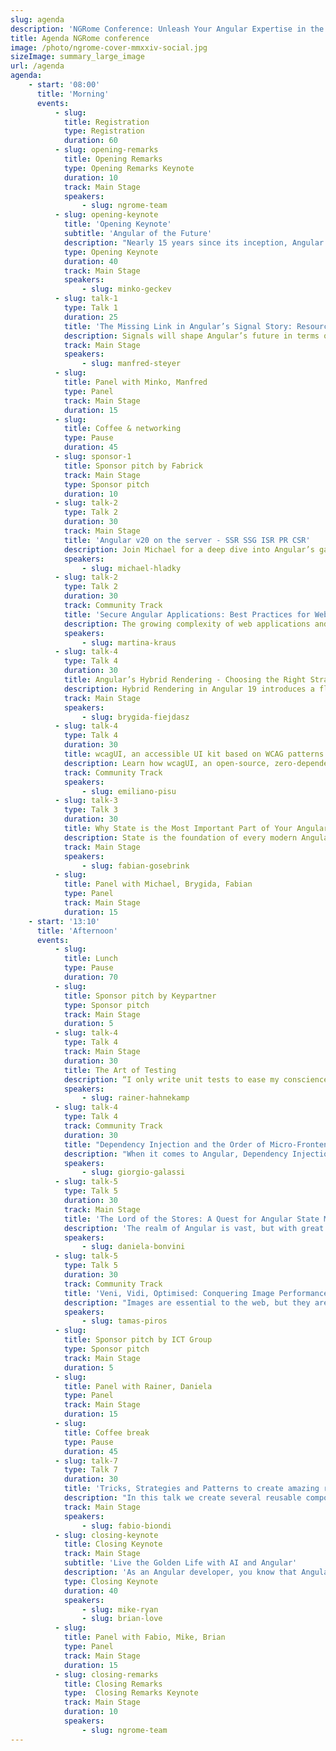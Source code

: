 ```yaml
---
slug: agenda
description: 'NGRome Conference: Unleash Your Angular Expertise in the Eternal City! Connect with industry experts and network with fellow enthusiasts. June 20, 2025 / Rome, Italy'
title: Agenda NGRome conference 
image: /photo/ngrome-cover-mmxxiv-social.jpg
sizeImage: summary_large_image
url: /agenda
agenda:
    - start: '08:00'
      title: 'Morning'
      events:
          - slug: 
            title: Registration
            type: Registration
            duration: 60
          - slug: opening-remarks
            title: Opening Remarks
            type: Opening Remarks Keynote
            duration: 10
            track: Main Stage
            speakers: 
                - slug: ngrome-team
          - slug: opening-keynote
            title: 'Opening Keynote'
            subtitle: 'Angular of the Future'
            description: "Nearly 15 years since its inception, Angular continues to evolve, shaping the landscape of modern web performance and developer experience. Each year, our team embarks on a crucial exercise: reimagining Angular to identify the most significant opportunities for advancing web development. In this talk, we'll delve into the future of Angular, exploring the delicate balance between continuous evolution and unwavering reliability"
            type: Opening Keynote
            duration: 40
            track: Main Stage
            speakers: 
                - slug: minko-geckev
          - slug: talk-1
            type: Talk 1
            duration: 25
            title: 'The Missing Link in Angular’s Signal Story: Resource API and httpResource'
            description: Signals will shape Angular’s future in terms of reactivity and change detection. The new Resource API, along with its httpResource, adds an essential piece to this story by providing an official solution for asynchronously loading data within a Signal-based dataflow. In this session, we explore all the details you need to work effectively with this powerful API. Topics include managing different states, handling errors, streaming data, preventing race conditions, and canceling unnecessary requests. We also discuss how it interacts with RxJS through rxResource and demonstrate how to update loaded values. By the end, you’ll have a comprehensive understanding of the possibilities offered by this groundbreaking new API.
            track: Main Stage
            speakers: 
                - slug: manfred-steyer
          - slug: 
            title: Panel with Minko, Manfred 
            type: Panel
            track: Main Stage
            duration: 15
          - slug: 
            title: Coffee & networking
            type: Pause
            duration: 45
          - slug: sponsor-1
            title: Sponsor pitch by Fabrick
            track: Main Stage
            type: Sponsor pitch
            duration: 10
          - slug: talk-2
            type: Talk 2
            duration: 30
            track: Main Stage
            title: 'Angular v20 on the server - SSR SSG ISR PR CSR'
            description: Join Michael for a deep dive into Angular’s game-changing server-side capabilities. Discover how SSR, SSG, ISR, and CSR integrate seamlessly with Angular’s new hydration features—highlighted by ngSkipHydration—to deliver unreached performance and a streamlined loading experience. Learn to configure and optimize your setup for the most advanced server-side rendering in the industry. Get a deep dive into all the latest features and understand your benefits. Let’s dive deep together.
            speakers: 
                - slug: michael-hladky
          - slug: talk-2
            type: Talk 2
            duration: 30
            track: Community Track
            title: 'Secure Angular Applications: Best Practices for Web Security'
            description: The growing complexity of web applications and the constantly evolving threats make web security a critical component of modern software development. Security in Angular applications is essential, yet often neglected. In this talk, you will learn along with Google Developer Expert Martina Kraus how to recognize common security risks and protect your applications against a variety of attack vectors. This is all fed with a multitude of practical examples, including the integration of security testing into the development process. Ideal for developers and security enthusiasts who want to take their Angular apps to the next level of security.
            speakers: 
                - slug: martina-kraus
          - slug: talk-4
            type: Talk 4
            duration: 30
            title: Angular’s Hybrid Rendering - Choosing the Right Strategy for Every Route
            description: Hybrid Rendering in Angular 19 introduces a flexible approach to balancing Server-Side Rendering (SSR), Prerendering (SSG), and Client-Side Rendering (CSR). This talk explores how developers can leverage hybrid rendering to optimize performance, improve SEO, and enhance user experience by selecting the right rendering strategy for each route.
            track: Main Stage
            speakers: 
                - slug: brygida-fiejdasz
          - slug: talk-4
            type: Talk 4
            duration: 30
            title: wcagUI, an accessible UI kit based on WCAG patterns
            description: Learn how wcagUI, an open-source, zero-dependency UI kit, simplifies building accessible web interfaces. Discover how it automatically handles WAI-ARIA and aligns with WCAG, making compliance with regulations like the European Accessibility Act effortless. This talk equips you to create inclusive, future-ready projects by integrating accessibility seamlessly into any tech stack.
            track: Community Track
            speakers: 
                - slug: emiliano-pisu
          - slug: talk-3
            type: Talk 3
            duration: 30
            title: Why State is the Most Important Part of Your Angular Application
            description: State is the foundation of every modern Angular application. A well-structured state management strategy determines not only how data flows through an application but also how scalable, maintainable, and performant it becomes. Without proper state management, applications quickly become hard to debug, difficult to scale, and prone to inconsistencies. This talk explores why state is the most crucial part of an Angular application, how to choose the right state management approach, and what common pitfalls to avoid. Whether using NgRx, Akita, Signals, or a simple service-based approach, understanding and structuring state effectively is the key to long-term success.
            track: Main Stage
            speakers: 
                - slug: fabian-gosebrink
          - slug: 
            title: Panel with Michael, Brygida, Fabian 
            type: Panel
            track: Main Stage
            duration: 15
    - start: '13:10'
      title: 'Afternoon'
      events:
          - slug: 
            title: Lunch
            type: Pause
            duration: 70
          - slug: 
            title: Sponsor pitch by Keypartner
            type: Sponsor pitch
            track: Main Stage
            duration: 5
          - slug: talk-4
            type: Talk 4
            track: Main Stage
            duration: 30
            title: The Art of Testing
            description: “I only write unit tests to ease my conscience—real value comes from E2E tests.” You often hear statements like this whispered behind closed doors - or maybe agree with them yourself. Is there a grain of truth to it? The classic testing pyramid suggests the opposite, emphasizing unit tests as the foundation. However, modern approaches tend to shift focus toward the middle of the pyramid—what is commonly referred to as integration testing. At the same time, E2E tests indeed provide the highest value but come with limiting constraints. In this talk, I’ll explore these different perspectives and demonstrate, through concrete examples, which testing strategies work best in various scenarios. Testing isn’t black and white. The real challenge is finding the right balance. In that sense, there is an undeniable element of art involved. But to make the right choices, you need to understand both the strengths and weaknesses of each approach.
            speakers: 
                - slug: rainer-hahnekamp
          - slug: talk-4
            type: Talk 4
            track: Community Track
            duration: 30
            title: "Dependency Injection and the Order of Micro-Frontends"
            description: "When it comes to Angular, Dependency Injection is one of its most underrated superpowers. But what happens when multiple Angular apps need to live on the same page? In this talk, we’ll start from the basics of Angular's DI to understand how it works, how it helps reduce complexity—and how it can turn into a trap when misused in distributed scenarios. We’ll walk through a practical pattern for sharing services and state across multiple Angular apps, while keeping full isolation in local environments. All of this using Angular’s native features, no external libraries, and the power of resolution modifiers. 🎁 What you’ll walk away with: - A solid understanding of how Dependency Injection works in Angular - The core principles (and pitfalls) of micro-frontend architecture - A practical and scalable approach to share state and services across multiple Angular MF apps"
            speakers: 
                - slug: giorgio-galassi
          - slug: talk-5
            type: Talk 5
            duration: 30
            track: Main Stage
            title: 'The Lord of the Stores: A Quest for Angular State Mastery'
            description: 'The realm of Angular is vast, but with great applications comes an even greater burden—state management. Many have set out to tame it, yet countless projects have fallen to the dark forces of spaghetti state, uncontrolled mutations, and chaotic side effects. But hope is not lost: three Stores have emerged, forged in the depths of NgRx to bring order and scalability: Global Store, vast and unifying; Component Store, swift and precise; Signal Store, reactive and efficient. Yet power alone is not enough, as without wisdom, these tools can lead even the noblest developer astray. In this talk, we embark on a Lord of The Rings inspired journey to understand the strengths and trade-offs of each store, learn how to choose the right one for different scenarios, and explore small examples to see them in action. The fate of Angular state management now rests in your hands; for the time will soon come when stores will shape the fortunes of all devs.'
            speakers: 
                - slug: daniela-bonvini
          - slug: talk-5
            type: Talk 5
            duration: 30
            track: Community Track
            title: 'Veni, Vidi, Optimised: Conquering Image Performance'
            description: "Images are essential to the web, but they are also one of the biggest culprits of slow performance. Load the wrong image, and your users wait. Load too many, and your site struggles. Load the right one at the right time, and you create a seamless experience. This talk explores the delicate balance between speed and quality in modern web performance by looking at Angular's Breakpoint Observer and ngOptimizedImage. We will uncover how to deliver perfectly optimised images that enhance user experience without unnecessary weight."
            speakers: 
                - slug: tamas-piros
          - slug: 
            title: Sponsor pitch by ICT Group
            type: Sponsor pitch
            track: Main Stage
            duration: 5
          - slug: 
            title: Panel with Rainer, Daniela
            type: Panel
            track: Main Stage
            duration: 15
          - slug: 
            title: Coffee break
            type: Pause
            duration: 45
          - slug: talk-7
            type: Talk 7
            duration: 30
            title: 'Tricks, Strategies and Patterns to create amazing reusable components with latest Angular API'
            description: "In this talk we create several reusable components typical of each professional UIKIT, using the latest Angular API & TypeScript features. It will be an opportunity to learn new tricks, create abstractions and solve common but often not easy problems by combining several components patterns, directives and dependency injection strategies. We will see how to use composition, create coumpond components, integrate 3rd party libraries, create overlay components such as tootip and modals, create generic (TS) components, build dynamic UI and many other use cases"
            track: Main Stage
            speakers: 
                - slug: fabio-biondi
          - slug: closing-keynote
            title: Closing Keynote
            track: Main Stage
            subtitle: 'Live the Golden Life with AI and Angular'
            description: 'As an Angular developer, you know that Angular’s reactive primitives are fresh, hot, crispy, and cooked just right. And to be honest, we’ve had enough of the hype, the fear, and the confusion around AI. In our closing keynote, Mike Ryan and Brian Love will be cooking with a new open-source library that combines Angular Signals and the Resource API to bring LLMs—and joy—into your app in meaningful ways. We’ll show you how to stream responses, handle tool calls, and build contextual UIs that feel intelligent—without abandoning the Angular patterns you already know. Expect live demos, real-world use cases, and a fresh take on what it means to ship meaningful AI features in modern frontend apps.'
            type: Closing Keynote
            duration: 40
            speakers: 
                - slug: mike-ryan
                - slug: brian-love
          - slug: 
            title: Panel with Fabio, Mike, Brian 
            type: Panel
            track: Main Stage
            duration: 15
          - slug: closing-remarks
            title: Closing Remarks
            type:  Closing Remarks Keynote
            track: Main Stage
            duration: 10
            speakers: 
                - slug: ngrome-team
---
```

